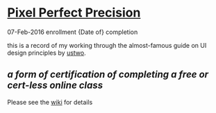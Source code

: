 # [Pixel Perfect Precision](https://ustwo.com/ppp/)
07-Feb-2016 enrollment
{Date of} completion

this is a record of my working through the almost-famous guide on UI design principles by [ustwo](https://ustwo.com).

## *a form of certification of completing a free or cert-less online class*
Please see the [wiki](https://github.com/robbiemu/pixel-perfect-precision/wiki) for details
